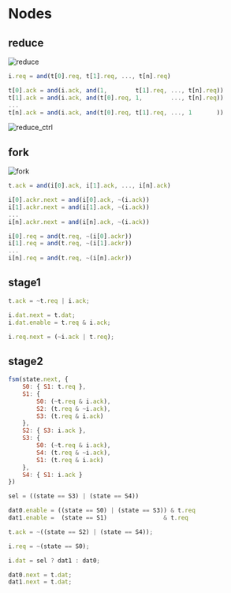 # Nodes

## reduce

![reduce](https://rawgit.com/drom/elastic/master/img/reduce.svg)

```js
i.req = and(t[0].req, t[1].req, ..., t[n].req)

t[0].ack = and(i.ack, and(1,        t[1].req, ..., t[n].req))
t[1].ack = and(i.ack, and(t[0].req, 1,        ..., t[n].req))
...
t[n].ack = and(i.ack, and(t[0].req, t[1].req, ..., 1       ))
```
![reduce_ctrl](https://rawgit.com/drom/elastic/master/img/reduce_ctrl.svg)

## fork

![fork](https://rawgit.com/drom/elastic/master/img/fork.svg)

```js
t.ack = and(i[0].ack, i[1].ack, ..., i[n].ack)

i[0].ackr.next = and(i[0].ack, ~(i.ack))
i[1].ackr.next = and(i[1].ack, ~(i.ack))
...
i[n].ackr.next = and(i[n].ack, ~(i.ack))

i[0].req = and(t.req, ~(i[0].ackr))
i[1].req = and(t.req, ~(i[1].ackr))
...
i[n].req = and(t.req, ~(i[n].ackr))
```

## stage1

```js
t.ack = ~t.req | i.ack;

i.dat.next = t.dat;
i.dat.enable = t.req & i.ack;

i.req.next = (~i.ack | t.req);
```

## stage2

```js
fsm(state.next, {
    S0: { S1: t.req },
    S1: {
        S0: (~t.req & i.ack),
        S2: (t.req & ~i.ack),
        S3: (t.req & i.ack)
    },
    S2: { S3: i.ack },
    S3: {
        S0: (~t.req & i.ack),
        S4: (t.req & ~i.ack),
        S1: (t.req & i.ack)
    },
    S4: { S1: i.ack }
})

sel = ((state == S3) | (state == S4))

dat0.enable = ((state == S0) | (state == S3)) & t.req
dat1.enable =  (state == S1)                & t.req

t.ack = ~((state == S2) | (state == S4));

i.req = ~(state == S0);

i.dat = sel ? dat1 : dat0;

dat0.next = t.dat;
dat1.next = t.dat;

```
